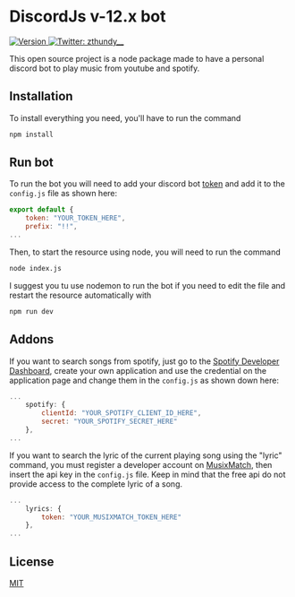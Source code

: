# DiscordJs v-12.x bot

<p>
  <a href="https://github.com/zThundy/discord-bot/releases" target="_blank">
    <img alt="Version" src="https://img.shields.io/badge/version-0.1.4-blue.svg" />
  </a>
  <a href="https://twitter.com/zthundy__" target="_blank">
    <img alt="Twitter: zthundy__" src="https://img.shields.io/twitter/follow/zthundy__.svg?style=social" />
  </a>
</p>

This open source project is a node package made to have a personal discord bot to play music from youtube and spotify.

## Installation
To install everything you need, you'll have to run the command

```bash
npm install
```

## Run bot
To run the bot you will need to add your discord bot [token](https://discord.com/developers/applications) and add it to the `config.js` file as shown here:
```js
export default {
    token: "YOUR_TOKEN_HERE",
    prefix: "!!",
...
```
Then, to start the resource using node, you will need to run the command
```bash
node index.js
```
I suggest you tu use nodemon to run the bot if you need to edit the file and restart the resource automatically with
```bash
npm run dev
```

## Addons
If you want to search songs from spotify, just go to the [Spotify Developer Dashboard](https://developer.spotify.com/dashboard/login), create your own application and use the credential on the application page and change them in the `config.js` as shown down here:
```js
...
    spotify: {
        clientId: "YOUR_SPOTIFY_CLIENT_ID_HERE",
        secret: "YOUR_SPOTIFY_SECRET_HERE"
    },
...
```

If you want to search the lyric of the current playing song using the "lyric" command, you must register a developer account on [MusixMatch](https://developer.musixmatch.com/), then insert the api key in the `config.js` file. Keep in mind that the free api do not provide access to the complete lyric of a song.
```js
...
    lyrics: {
        token: "YOUR_MUSIXMATCH_TOKEN_HERE"
    },
...
```
## License
[MIT](https://choosealicense.com/licenses/mit/)
